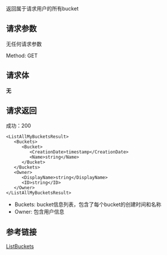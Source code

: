 返回属于请求用户的所有bucket
## 请求参数
无任何请求参数

Method: GET

## 请求体
**无**

## 请求返回
成功：200

```
<ListAllMyBucketsResult>
   <Buckets>
      <Bucket>
         <CreationDate>timestamp</CreationDate>
         <Name>string</Name>
      </Bucket>
   </Buckets>
   <Owner>
      <DisplayName>string</DisplayName>
      <ID>string</ID>
   </Owner>
</ListAllMyBucketsResult>
```

- Buckets: bucket信息列表，包含了每个bucket的创建时间和名称
- Owner: 包含用户信息

## 参考链接
[ListBuckets](https://docs.aws.amazon.com/AmazonS3/latest/API/API_ListBuckets.html)